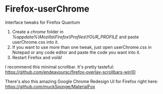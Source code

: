 # Firefox-userChrome
Interface tweaks for Firefox Quantum

1. Create a *chrome* folder in *%appdata%\Mozilla\Firefox\Profiles\YOUR_PROFILE* and paste userChrome.css into it.
2. If you want to use more than one tweak, just open userChrome.css in Notepad or any code editor and paste the code you want into it.
3. Restart Firefox and voilà!

I recommend this minimal scrollbar. It's pretty tasteful: https://github.com/endeavoursc/firefox-overlay-scrollbars-win10

There's also this amazing Google Chrome Redesign UI for Firefox right here: https://github.com/muckSponge/MaterialFox
